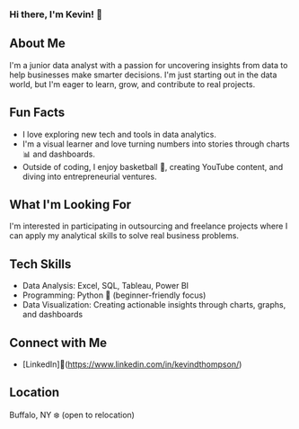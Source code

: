 ### Hi there, I'm Kevin! 👋

## About Me
I'm a junior data analyst with a passion for uncovering insights from data to help businesses make smarter decisions. I'm just starting out in the data world, but I'm eager to learn, grow, and contribute to real projects.  

## Fun Facts
- I love exploring new tech and tools in data analytics.  
- I'm a visual learner and love turning numbers into stories through charts 📊  and dashboards.  
- Outside of coding, I enjoy basketball 🏀, creating YouTube content, and diving into entrepreneurial ventures.  

## What I'm Looking For
I'm interested in participating in outsourcing and freelance projects where I can apply my analytical skills to solve real business problems.  

## Tech Skills
- Data Analysis: Excel, SQL, Tableau, Power BI  
- Programming: Python 🐍 (beginner-friendly focus)  
- Data Visualization: Creating actionable insights through charts, graphs, and dashboards  

## Connect with Me 
- [LinkedIn]🤝(https://www.linkedin.com/in/kevindthompson/)  

## Location
Buffalo, NY ❄️ (open to relocation)

<!--
**kevint1122/kevint1122** is a ✨ _special_ ✨ repository because its `README.md` (this file) appears on your GitHub profile.

Here are some ideas to get you started:

- 🔭 I’m currently working on ...
- 🌱 I’m currently learning ...
- 👯 I’m looking to collaborate on ...
- 🤔 I’m looking for help with ...
- 💬 Ask me about ...
- 📫 How to reach me: ...
- 😄 Pronouns: ...
- ⚡ Fun fact: ...
-->
